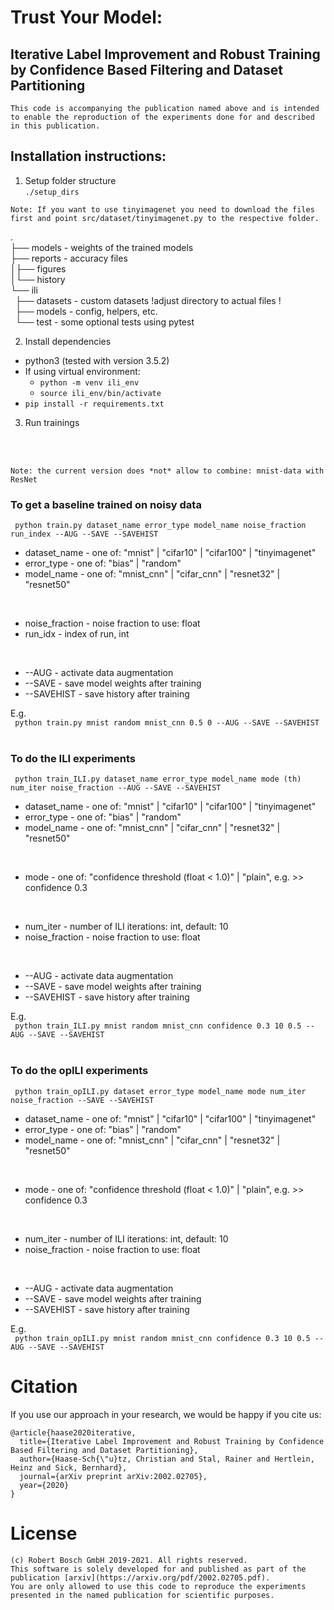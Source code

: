 # Trust Your Model:
## Iterative Label Improvement and Robust Training by Confidence Based Filtering and Dataset Partitioning

```This code is accompanying the publication named above and is intended to enable the reproduction of the experiments done for and described in this publication.```

## Installation instructions:

1) Setup folder structure<br/>
``` ./setup_dirs ```
```
Note: If you want to use tinyimagenet you need to download the files first and point src/dataset/tinyimagenet.py to the respective folder.
```

.<br/>
├── models - weights of the trained models<br/>
├── reports - accuracy files<br/>
│├── figures<br/>
│└── history<br/>
└── ili<br/>
&nbsp;&nbsp;├── datasets - custom datasets !adjust directory to actual files !<br/>
&nbsp;&nbsp;├── models - config, helpers, etc.<br/>
&nbsp;&nbsp;└── test - some optional tests using pytest<br/>


2) Install dependencies
* python3 (tested with version 3.5.2)
* If using virtual environment:
  * ```python -m venv ili_env```
  * ```source ili_env/bin/activate```
* ``` pip install -r requirements.txt ```

3) Run trainings
<br/>
<br/>

```
Note: the current version does *not* allow to combine: mnist-data with ResNet
```

### To get a baseline trained on noisy data

``` python train.py dataset_name error_type model_name noise_fraction run_index --AUG --SAVE --SAVEHIST```
* dataset_name - one of: "mnist" | "cifar10" | "cifar100" | "tinyimagenet"
* error_type - one of: "bias" | "random"
* model_name - one of: "mnist_cnn" | "cifar_cnn" | "resnet32" | "resnet50"
<br/>

* noise_fraction - noise fraction to use: float
* run_idx - index of run, int
<br/>

* --AUG - activate data augmentation
* --SAVE - save model weights after training
* --SAVEHIST - save history after training

E.g.<br/>
``` python train.py mnist random mnist_cnn 0.5 0 --AUG --SAVE --SAVEHIST```
<br/>
<br/>
### To do the ILI experiments
``` python train_ILI.py dataset_name error_type model_name mode (th) num_iter noise_fraction --AUG --SAVE --SAVEHIST```
* dataset_name - one of: "mnist" | "cifar10" | "cifar100" | "tinyimagenet"
* error_type - one of: "bias" | "random"
* model_name - one of: "mnist_cnn" | "cifar_cnn" | "resnet32" | "resnet50"
<br/>

* mode - one of: "confidence threshold (float < 1.0)" | "plain", e.g. >> confidence 0.3
<br/>

* num_iter - number of ILI iterations: int, default: 10
* noise_fraction - noise fraction to use: float
<br/>

* --AUG - activate data augmentation
* --SAVE - save model weights after training
* --SAVEHIST - save history after training

E.g.<br/>
``` python train_ILI.py mnist random mnist_cnn confidence 0.3 10 0.5 --AUG --SAVE --SAVEHIST```
<br/>
<br/>
### To do the opILI experiments
``` python train_opILI.py dataset error_type model_name mode num_iter noise_fraction --SAVE --SAVEHIST```
* dataset_name - one of: "mnist" | "cifar10" | "cifar100" | "tinyimagenet"
* error_type - one of: "bias" | "random"
* model_name - one of: "mnist_cnn" | "cifar_cnn" | "resnet32" | "resnet50"
<br/>

* mode - one of: "confidence threshold (float < 1.0)" | "plain", e.g. >> confidence 0.3
<br/>

* num_iter - number of ILI iterations: int, default: 10
* noise_fraction - noise fraction to use: float
<br/>

* --AUG - activate data augmentation
* --SAVE - save model weights after training
* --SAVEHIST - save history after training

E.g.<br/>
``` python train_opILI.py mnist random mnist_cnn confidence 0.3 10 0.5 --AUG --SAVE --SAVEHIST```

# Citation
If you use our approach in your research, we would be happy if you cite us:
```
@article{haase2020iterative,
  title={Iterative Label Improvement and Robust Training by Confidence Based Filtering and Dataset Partitioning},
  author={Haase-Sch{\"u}tz, Christian and Stal, Rainer and Hertlein, Heinz and Sick, Bernhard},
  journal={arXiv preprint arXiv:2002.02705},
  year={2020}
}
```

# License
```
(c) Robert Bosch GmbH 2019-2021. All rights reserved.
This software is solely developed for and published as part of the publication [arxiv](https://arxiv.org/pdf/2002.02705.pdf).
You are only allowed to use this code to reproduce the experiments presented in the named publication for scientific purposes.
```
